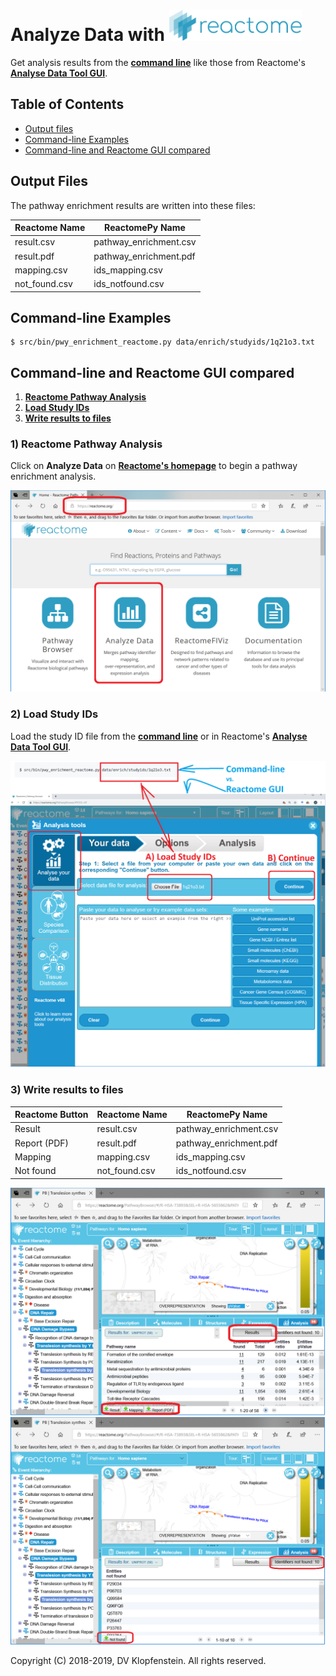 # Analyze Data with <img src="images/logo_reactome.png" height="50pt">
Get analysis results
from the [**command line**](#command-line-examples)
like those from Reactome's [**Analyse Data Tool GUI**](https://reactome.org/PathwayBrowser/#TOOL=AT).

## Table of Contents
  * [Output files](#output-files)
  * [Command-line Examples](#command-line-examples)
  * [Command-line and Reactome GUI compared](#command-line-and-reactome-gui-compared)

## Output Files

The pathway enrichment results are written into these files:

| Reactome Name | ReactomePy Name
|---------------|-----------------
| result.csv    | pathway_enrichment.csv
| result.pdf    | pathway_enrichment.pdf
| mapping.csv   | ids_mapping.csv
| not_found.csv | ids_notfound.csv

## Command-line Examples
```
$ src/bin/pwy_enrichment_reactome.py data/enrich/studyids/1q21o3.txt
```

## Command-line and Reactome GUI compared

  1. [**Reactome Pathway Analysis**](#1-reactome-pathway-analysis)
  2. [**Load Study IDs**](#2-load-study-ids)
  3. [**Write results to files**]()

### 1) Reactome Pathway Analysis
Click on **Analyze Data** on [**Reactome's homepage**](https://reactome.org) to begin a pathway enrichment analysis.

![Reactome's Pathway Analysis](images/anal00_analyze_data.png)

### 2) Load Study IDs
Load the study ID file
from the [**command line**](#command-line-examples)
or in Reactome's [**Analyse Data Tool GUI**](https://reactome.org/PathwayBrowser/#TOOL=AT).

![Load Study IDs into Reactome](images/anal01_load_study_ids.png)

### 3) Write results to files

| Reactome Button | Reactome Name | ReactomePy Name
|-----------------|---------------|-----------------
| Result          | result.csv    | pathway_enrichment.csv
| Report (PDF)    | result.pdf    | pathway_enrichment.pdf
| Mapping         | mapping.csv   | ids_mapping.csv
| Not found       | not_found.csv | ids_notfound.csv

![enrichment results](images/results_files.png)    
![IDs not found](images/results_notfound.png)      



Copyright (C) 2018-2019, DV Klopfenstein. All rights reserved.
